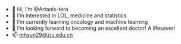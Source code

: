 - 👋 Hi, I’m @Artanis-tera 
- 👀 I’m interested in LOL, medicine and statistics
- 🌱 I’m currently learning oncology and machine learning
- 💞️ I’m looking forward to becoming an excellent doctor! A lifesaver!
- 📫 mhsun29@zju.edu.cn

<!---
Artanis-tera/Artanis-tera is a ✨ special ✨ repository because its `README.md` (this file) appears on your GitHub profile.
You can click the Preview link to take a look at your changes.
--->
